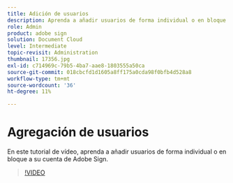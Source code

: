 ```yaml
---
title: Adición de usuarios
description: Aprenda a añadir usuarios de forma individual o en bloque a su cuenta de Adobe Sign
role: Admin
product: adobe sign
solution: Document Cloud
level: Intermediate
topic-revisit: Administration
thumbnail: 17356.jpg
exl-id: c714969c-79b5-4ba7-aae8-1803555a50ca
source-git-commit: 018cbcfd1d1605a8ff175a0cda98f0bfb4d528a8
workflow-type: tm+mt
source-wordcount: '36'
ht-degree: 11%

---
```


# Agregación de usuarios

En este tutorial de vídeo, aprenda a añadir usuarios de forma individual o en bloque a su cuenta de Adobe Sign.

>[!VIDEO](https://video.tv.adobe.com/v/17356?hidetitle=true)
